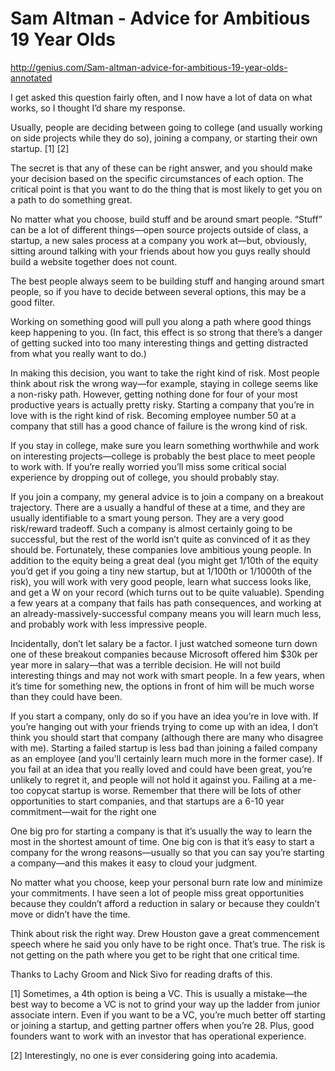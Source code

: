 # Sam Altman - Advice for Ambitious 19 Year Olds  

http://genius.com/Sam-altman-advice-for-ambitious-19-year-olds-annotated

I get asked this question fairly often, and I now have a lot of data on what works, so I thought I’d share my response.

Usually, people are deciding between going to college (and usually working on side projects while they do so), joining a company, or starting their own startup. [1] [2]

The secret is that any of these can be right answer, and you should make your decision based on the specific circumstances of each option. The critical point is that you want to do the thing that is most likely to get you on a path to do something great.

No matter what you choose, build stuff and be around smart people. “Stuff” can be a lot of different things—open source projects outside of class, a startup, a new sales process at a company you work at—but, obviously, sitting around talking with your friends about how you guys really should build a website together does not count.

The best people always seem to be building stuff and hanging around smart people, so if you have to decide between several options, this may be a good filter.

Working on something good will pull you along a path where good things keep happening to you. (In fact, this effect is so strong that there’s a danger of getting sucked into too many interesting things and getting distracted from what you really want to do.)

In making this decision, you want to take the right kind of risk. Most people think about risk the wrong way—for example, staying in college seems like a non-risky path. However, getting nothing done for four of your most productive years is actually pretty risky. Starting a company that you’re in love with is the right kind of risk. Becoming employee number 50 at a company that still has a good chance of failure is the wrong kind of risk.

If you stay in college, make sure you learn something worthwhile and work on interesting projects—college is probably the best place to meet people to work with. If you’re really worried you’ll miss some critical social experience by dropping out of college, you should probably stay.

If you join a company, my general advice is to join a company on a breakout trajectory. There are a usually a handful of these at a time, and they are usually identifiable to a smart young person. They are a very good risk/reward tradeoff. Such a company is almost certainly going to be successful, but the rest of the world isn’t quite as convinced of it as they should be. Fortunately, these companies love ambitious young people. In addition to the equity being a great deal (you might get 1/10th of the equity you’d get if you going a tiny new startup, but at 1/100th or 1/1000th of the risk), you will work with very good people, learn what success looks like, and get a W on your record (which turns out to be quite valuable). Spending a few years at a company that fails has path consequences, and working at an already-massively-successful company means you will learn much less, and probably work with less impressive people.

Incidentally, don’t let salary be a factor. I just watched someone turn down one of these breakout companies because Microsoft offered him $30k per year more in salary—that was a terrible decision. He will not build interesting things and may not work with smart people. In a few years, when it’s time for something new, the options in front of him will be much worse than they could have been.

If you start a company, only do so if you have an idea you’re in love with. If you’re hanging out with your friends trying to come up with an idea, I don’t think you should start that company (although there are many who disagree with me). Starting a failed startup is less bad than joining a failed company as an employee (and you’ll certainly learn much more in the former case). If you fail at an idea that you really loved and could have been great, you’re unlikely to regret it, and people will not hold it against you. Failing at a me-too copycat startup is worse. Remember that there will be lots of other opportunities to start companies, and that startups are a 6-10 year commitment—wait for the right one

One big pro for starting a company is that it’s usually the way to learn the most in the shortest amount of time. One big con is that it’s easy to start a company for the wrong reasons—usually so that you can say you’re starting a company—and this makes it easy to cloud your judgment.

No matter what you choose, keep your personal burn rate low and minimize your commitments. I have seen a lot of people miss great opportunities because they couldn’t afford a reduction in salary or because they couldn’t move or didn’t have the time.

Think about risk the right way. Drew Houston gave a great commencement speech where he said you only have to be right once. That’s true. The risk is not getting on the path where you get to be right that one critical time.


Thanks to Lachy Groom and Nick Sivo for reading drafts of this.

[1] Sometimes, a 4th option is being a VC. This is usually a mistake—the best way to become a VC is not to grind your way up the ladder from junior associate intern. Even if you want to be a VC, you’re much better off starting or joining a startup, and getting partner offers when you’re 28. Plus, good founders want to work with an investor that has operational experience.

[2] Interestingly, no one is ever considering going into academia.
 
